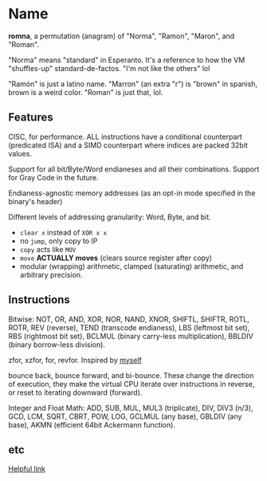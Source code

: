 # Name

**romna**, a permutation (anagram) of "Norma", "Ramon", "Maron", and "Roman".

"Norma" means "standard" in Esperanto. It's a reference to how the VM "shuffles-up" standard-de-factos. "I'm not like the others" lol

"Ramón" is just a latino name. "Marron" (an extra "r") is "brown" in spanish, brown is a weird color. "Roman" is just that, lol.

## Features

CISC, for performance. ALL instructions have a conditional counterpart (predicated ISA) and a SIMD counterpart where indices are packed 32bit values.

Support for all bit/Byte/Word endianeses and all their combinations. Support for Gray Code in the future.

Endianess-agnostic memory addresses (as an opt-in mode specified in the binary's header)

Different levels of addressing granularity: Word, Byte, and bit.

- `clear x` instead of `XOR x x`
- no `jump`, only copy to IP
- `copy` acts like `MOV`
- `move` **ACTUALLY moves** (clears source register after copy)
- modular (wrapping) arithmetic, clamped (saturating) arithmetic, and arbitrary precision.

## Instructions

Bitwise: NOT, OR, AND, XOR, NOR, NAND, XNOR, SHIFTL, SHIFTR, ROTL, ROTR, REV (reverse), TEND (transcode endianess), LBS (leftmost bit set), RBS (rightmost bit set), BCLMUL (binary carry-less multiplication), BBLDIV (binary borrow-less division).

zfor, xzfor, for, revfor. Inspired by [myself](https://github.com/Rudxain/zigzagfor)

bounce back, bounce forward, and bi-bounce. These change the direction of execution, they make the virtual CPU iterate over instructions in reverse, or reset to iterating downward (forward).

Integer and Float Math: ADD, SUB, MUL, MUL3 (triplicate), DIV, DIV3 (n/3), GCD, LCM, SQRT, CBRT, POW, LOG, GCLMUL (any base), GBLDIV (any base), AKMN (efficient 64bit Ackermann function).

## etc

[Helpful link](https://reddit.com/r/AskProgramming/comments/sxhejz/what_langs_are_recommended_for_coding_a_vm)
